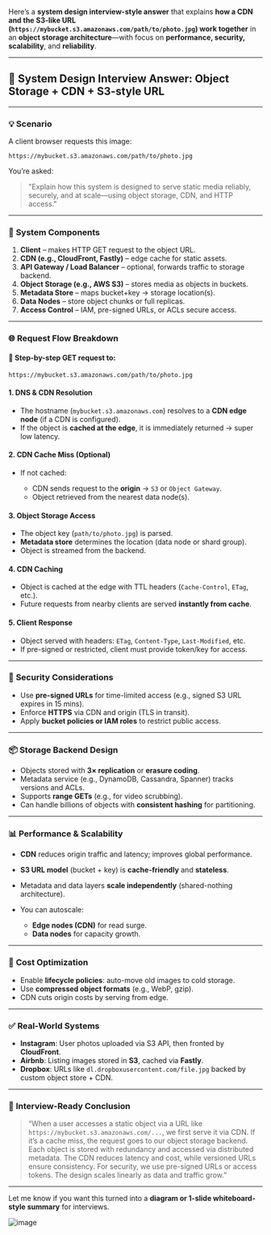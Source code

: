 Here’s a **system design interview-style answer** that explains **how a CDN and the S3-like URL (`https://mybucket.s3.amazonaws.com/path/to/photo.jpg`) work together** in an **object storage architecture**—with focus on **performance, security, scalability**, and **reliability**.

---

## 🎯 **System Design Interview Answer: Object Storage + CDN + S3-style URL**

---

### 💡 **Scenario**

A client browser requests this image:

```
https://mybucket.s3.amazonaws.com/path/to/photo.jpg
```

You’re asked:

> "Explain how this system is designed to serve static media reliably, securely, and at scale—using object storage, CDN, and HTTP access."

---

### 🧱 **System Components**

1. **Client** – makes HTTP GET request to the object URL.
2. **CDN (e.g., CloudFront, Fastly)** – edge cache for static assets.
3. **API Gateway / Load Balancer** – optional, forwards traffic to storage backend.
4. **Object Storage (e.g., AWS S3)** – stores media as objects in buckets.
5. **Metadata Store** – maps bucket+key → storage location(s).
6. **Data Nodes** – store object chunks or full replicas.
7. **Access Control** – IAM, pre-signed URLs, or ACLs secure access.

---

### 🌐 **Request Flow Breakdown**

#### 🔁 Step-by-step GET request to:

```
https://mybucket.s3.amazonaws.com/path/to/photo.jpg
```

#### 1. **DNS & CDN Resolution**

* The hostname (`mybucket.s3.amazonaws.com`) resolves to a **CDN edge node** (if a CDN is configured).
* If the object is **cached at the edge**, it is immediately returned → super low latency.

#### 2. **CDN Cache Miss (Optional)**

* If not cached:

  * CDN sends request to the **origin** → `S3` or `Object Gateway`.
  * Object retrieved from the nearest data node(s).

#### 3. **Object Storage Access**

* The object key (`path/to/photo.jpg`) is parsed.
* **Metadata store** determines the location (data node or shard group).
* Object is streamed from the backend.

#### 4. **CDN Caching**

* Object is cached at the edge with TTL headers (`Cache-Control`, `ETag`, etc.).
* Future requests from nearby clients are served **instantly from cache**.

#### 5. **Client Response**

* Object served with headers: `ETag`, `Content-Type`, `Last-Modified`, etc.
* If pre-signed or restricted, client must provide token/key for access.

---

### 🔐 **Security Considerations**

* Use **pre-signed URLs** for time-limited access (e.g., signed S3 URL expires in 15 mins).
* Enforce **HTTPS** via CDN and origin (TLS in transit).
* Apply **bucket policies or IAM roles** to restrict public access.

---

### 📦 **Storage Backend Design**

* Objects stored with **3× replication** or **erasure coding**.
* Metadata service (e.g., DynamoDB, Cassandra, Spanner) tracks versions and ACLs.
* Supports **range GETs** (e.g., for video scrubbing).
* Can handle billions of objects with **consistent hashing** for partitioning.

---

### 📊 **Performance & Scalability**

* **CDN** reduces origin traffic and latency; improves global performance.
* **S3 URL model** (bucket + key) is **cache-friendly** and **stateless**.
* Metadata and data layers **scale independently** (shared-nothing architecture).
* You can autoscale:

  * **Edge nodes (CDN)** for read surge.
  * **Data nodes** for capacity growth.

---

### 💸 **Cost Optimization**

* Enable **lifecycle policies**: auto-move old images to cold storage.
* Use **compressed object formats** (e.g., WebP, gzip).
* CDN cuts origin costs by serving from edge.

---

### ✅ **Real-World Systems**

* **Instagram**: User photos uploaded via S3 API, then fronted by **CloudFront**.
* **Airbnb**: Listing images stored in **S3**, cached via **Fastly**.
* **Dropbox**: URLs like `dl.dropboxusercontent.com/file.jpg` backed by custom object store + CDN.

---

### 🧠 **Interview-Ready Conclusion**

> “When a user accesses a static object via a URL like `https://mybucket.s3.amazonaws.com/...`, we first serve it via CDN. If it’s a cache miss, the request goes to our object storage backend. Each object is stored with redundancy and accessed via distributed metadata. The CDN reduces latency and cost, while versioned URLs ensure consistency. For security, we use pre-signed URLs or access tokens. The design scales linearly as data and traffic grow.”

---

Let me know if you want this turned into a **diagram or 1-slide whiteboard-style summary** for interviews.


![image](https://github.com/user-attachments/assets/af15ad1b-d07d-4cb6-8d0c-073d760d02d5)

